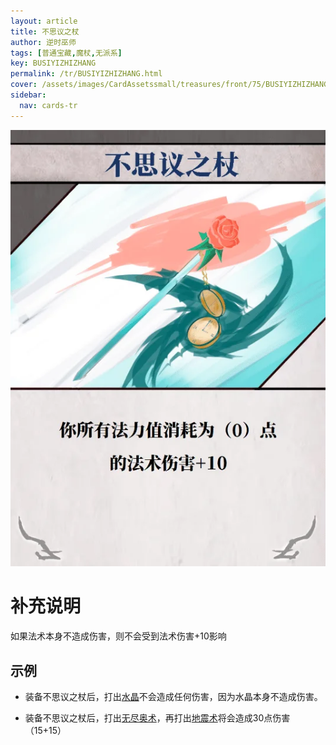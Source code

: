 ```yaml
---
layout: article
title: 不思议之杖
author: 逆时巫师
tags: [普通宝藏,魔杖,无派系]
key: BUSIYIZHIZHANG
permalink: /tr/BUSIYIZHIZHANG.html
cover: /assets/images/CardAssetssmall/treasures/front/75/BUSIYIZHIZHANG.webp
sidebar:
  nav: cards-tr
---
```

![](/assets/images/CardAssets/treasures/front/75/BUSIYIZHIZHANG.webp)

# 补充说明

如果法术本身不造成伤害，则不会受到法术伤害+10影响


## 示例

* 装备不思议之杖后，打出[水晶](/tr/SHUIJING.html)不会造成任何伤害，因为水晶本身不造成伤害。

* 装备不思议之杖后，打出[无尽奥术](/tr/WUJINGAOSHUhtml)，再打出[地震术](/tr/DIZHENSHU.html)将会造成30点伤害（15+15）